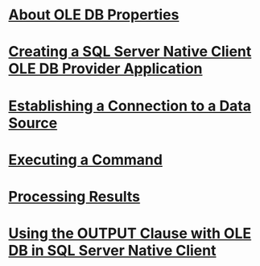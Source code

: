 # [About OLE DB Properties](about-ole-db-properties.md)
# [Creating a SQL Server Native Client OLE DB Provider Application](creating-a-sql-server-native-client-ole-db-provider-application.md)
# [Establishing a Connection to a Data Source](establishing-a-connection-to-a-data-source.md)
# [Executing a Command](executing-a-command.md)
# [Processing Results](processing-results.md)
# [Using the OUTPUT Clause with OLE DB in SQL Server Native Client](using-the-output-clause-with-ole-db-in-sql-server-native-client.md)
